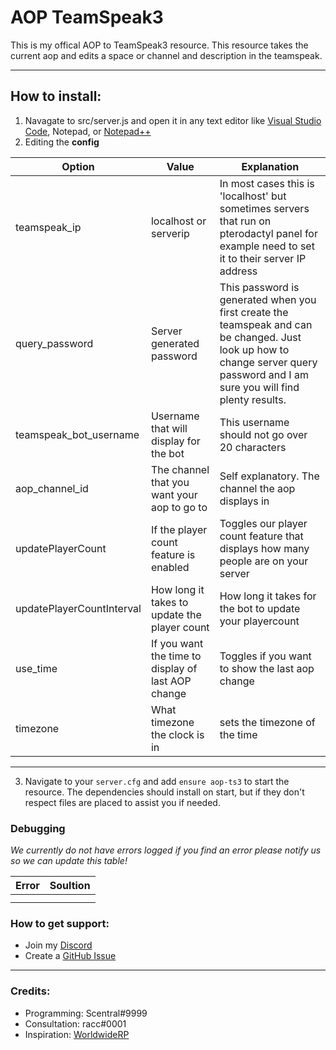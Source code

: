 # AOP TeamSpeak3
This is my offical AOP to TeamSpeak3 resource. This resource takes the current aop and edits a space or channel and description in the teamspeak. 

---

## How to install:
1. Navagate to src/server.js and open it in any text editor like [Visual Studio Code](https://code.visualstudio.com/Download), Notepad, or [Notepad++](https://notepad-plus-plus.org/)
2. Editing the **config**

| Option                    | Value                                              | Explanation                                                                                                                                                                     |
|---------------------------|----------------------------------------------------|---------------------------------------------------------------------------------------------------------------------------------------------------------------------------------|
| teamspeak_ip              | localhost or serverip                              | In most cases this is 'localhost' but sometimes servers that run on pterodactyl panel for example need to set it to their server IP address                                     |
| query_password            | Server generated password                          | This password is generated when you first create the teamspeak and can be changed. Just look up how to change server query password and I am sure you will find plenty results. |
| teamspeak_bot_username    | Username that will display for the bot             | This username should not go over 20 characters                                                                                                                                  |
| aop_channel_id            | The channel that you want your aop to go to        | Self explanatory. The channel the aop displays in                                                                                                                               |
| updatePlayerCount         | If the player count feature is enabled             | Toggles our player count feature that displays how many people are on your server                                                                                               |
| updatePlayerCountInterval | How long it takes to update the player count       | How long it takes for the bot to update your playercount                                                                                                                        |
| use_time                  | If you want the time to display of last AOP change | Toggles if you want to show the last aop change                                                                                                                                 |
| timezone                  | What timezone the clock is in                      | sets the timezone of the time                                                                                                                                                   |
---
3. Navigate to your `server.cfg` and add `ensure aop-ts3` to start the resource. The dependencies should install on start, but if they don't respect files are placed to assist you if needed.

### Debugging
*We currently do not have errors logged if you find an error please notify us so we can update this table!*

| Error | Soultion |
|-------|----------|
|       |          |
|       |          |

### How to get support:
- Join my [Discord](https://discord.gg/EqEcKzNkDB)
- Create a [GitHub Issue](https://github.com/AstraWrld/aop-ts3/issues)
---

### Credits:

- Programming: Scentral#9999
- Consultation: racc#0001
- Inspiration: [WorldwideRP](https://wwrp.io)

